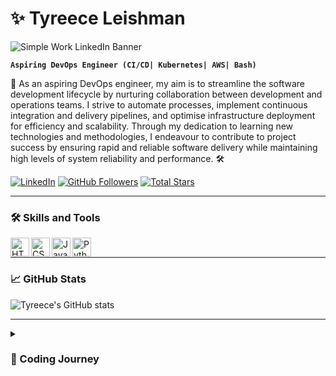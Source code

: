 # ✨ Tyreece Leishman

![Simple Work LinkedIn Banner](https://github.com/Tyreece-Leishman/Tyreece-Leishman/assets/116001061/a5f24149-02a1-4dbf-a581-17e4594b9895)

**`Aspiring DevOps Engineer (CI/CD| Kubernetes| AWS| Bash)`**

🚀 As an aspiring DevOps engineer, my aim is to streamline the software development lifecycle by nurturing collaboration between development and operations teams. I strive to automate processes, implement continuous integration and delivery pipelines, and optimise infrastructure deployment for efficiency and scalability. Through my dedication to learning new technologies and methodologies, I endeavour to contribute to project success by ensuring rapid and reliable software delivery while maintaining high levels of system reliability and performance. 🛠️

<p align="left">
   <a href="https://linkedin.com/in/tyreece-leishman">
      <img alt="LinkedIn" title="Connect with me on LinkedIn" src="https://img.shields.io/badge/LinkedIn-%230077B5.svg?logo=linkedin&logoColor=white&style=for-the-badge&labelColor=0a66c2"/></a> 
   <a href="https://github.com/Tyreece-Leishman?tab=followers">
      <img alt="GitHub Followers" title="Follow me on Github" src="https://img.shields.io/github/followers/Tyreece-Leishman?color=236ad3&labelColor=1155ba&style=for-the-badge&logo=person-add&label=Follow&logoColor=white"/></a>
   <a href="https://github.com/Tyreece-Leishman?tab=repositories&sort=stargazers">
      <img alt="Total Stars" title="Total stars on GitHub" src="https://img.shields.io/github/stars/Tyreece-Leishman?color=55960c&style=for-the-badge&labelColor=488207&logo=star"/></a>
</p>

---

### 🛠️ Skills and Tools

<img align="left" alt="HTML" width="30px" src="https://cdn.jsdelivr.net/gh/devicons/devicon/icons/html5/html5-plain.svg"/>
<img align="left" alt="CSS" width="30px" src="https://cdn.jsdelivr.net/gh/devicons/devicon/icons/css3/css3-plain.svg"/>
<img align="left" alt="JavaScript" width="30px" src="https://cdn.jsdelivr.net/gh/devicons/devicon/icons/javascript/javascript-plain.svg"/>
<img align="left" alt="Python" width="30px" src="https://cdn.jsdelivr.net/gh/devicons/devicon/icons/python/python-plain.svg"/>
<br />

---

### 📈 GitHub Stats

![Tyreece's GitHub stats](https://github-readme-stats.vercel.app/api?username=tyreece-leishman&show_icons=true&theme=transparent)

---

<details>
 <summary><h3>📌 Coding Journey</h3></summary>
My coding journey commenced during my time in secondary school when I accidentally stumbled upon the developer tools. Initially perplexed by the code displayed on the screen, I made a determined effort to comprehend it. My first attempt at hands-on coding involved manipulating CSS to change the colours of a webpage. However, my excitement was short-lived as I discovered that the changes did not persist after refreshing the page. This setback only fueled my curiosity and kindled a lasting interest in coding and web development.
   
<br>
<br>
   
Seeking to broaden my understanding, I turned to FreeCodeCamp, where I delved into the basics of HTML and CSS. As I refined my skills, I sought more comprehensive tutorials on YouTube, unlocking the intricacies of JavaScript and Python.

Fast forward to the present day, and my coding journey has progressed. I am currently engaged in Udemy courses, diligently working to enhance my coding abilities. As I tackle real-world projects, I find satisfaction in the ongoing learning process, propelled by the passion ignited during those initial moments in secondary school.


